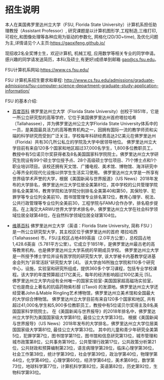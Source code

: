 # 招生说明
本人在美国弗罗里达州立大学（FSU, Florida State University）计算机系担任助理教授（Assistant Professor）, 研究课题是以计算机图形学,工程制造,三维打印,可视化,和图像处理等各种应用为驱动的参数化, 网格化(2D/3D+time), 及优化问题为主,详情请见个人主页:https://gaoxifeng.github.io/

现招收2名全奖博士生，欢迎计算机, 机械工程, 应用数学等相关专业的同学申请。感兴趣的同学请发送简历，本科(及硕士,有更好)成绩单到邮箱 gao@cs.fsu.edu。

FSU计算机系网站:https://www.cs.fsu.edu/

FSU 计算机系招生要求和章程: http://www.cs.fsu.edu/admissions/graduate-admissions/fsu-computer-science-department-graduate-study-application-information/

FSU 的基本介绍:
- [百度百科](https://baike.baidu.com/item/%E4%BD%9B%E7%BD%97%E9%87%8C%E8%BE%BE%E5%B7%9E%E7%AB%8B%E5%A4%A7%E5%AD%A6)
 佛罗里达州立大学（Florida State University）创校于1851年，它是一所公立研究型的高等学府，它位于美国佛罗里达州首府塔拉哈希（Tallahassee），并为佛罗里达州公立大学Florida State University体系中的一员，是美国最具活力的高等教育机构之一，因拥有国际一流的教学师资和尖端的科学研究而受到广泛关注，学校每年科研经费高达2亿美元在佛罗里达州（Florida）共有30几所公私立的学院及大学中居领导地位。
佛罗里达州立大学目前有来自120多个国家和地区超过37,000名学生，1,800多位教职员工，教授中有5位诺贝尔奖获得者及8名美国国家科学院院士。佛罗里达州立大学研究生院设有99个硕士学位授予点、28个高级硕士学位项目、71个博士点和1个职业培训项目。该校还拥有天文馆、广播电视、美术馆、博物馆、海洋研究中心等齐全的现代化设施以供学生生活实习使用。
佛罗里达州立大学是一所享有世界级学术声誉的大学，根据《美国新闻与世界报道》（US News）2018年发布的大学排名，佛罗里达州立大学位居全美第81位，其中学校的公共管理学院排名全美第16，教育学院和法学院分别排名全美第40和第50，其保险学、犯罪学等专业位列全美前10，图书馆管理专业排名第12位，教育心理学、税法、公共行政管理等专业位列全美前30，工程学院与FAMU合作办学，排名稳步提高。在上海交大ARWU世界大学学术排名中，佛罗里达州立大学在社会科学领域位居全球第48位，在自然科学领域位居全球第104位。

- [维基百科](https://zh.wikipedia.org/wiki/%E4%BD%9B%E7%BD%97%E9%87%8C%E8%BE%BE%E5%B7%9E%E7%AB%8B%E5%A4%A7%E5%AD%A6)
佛罗里达州立大学（英语：Florida State University, 简称 FSU ）是一所公立研究型大学，其主校区位于佛罗里达州的首府 塔拉哈西 (Tallahassee) 市，FSU主校区占地489英亩（2.0平方公里），总校园占地1,428.6英亩（5.781平方公里）。它成立于1851年，是佛罗里达州最古老的高等教育机构，也是佛罗里达州立大学系统的早期成员学校。
佛罗里达州立大学是一所授予博士学位并设有医学院的研究型大学, 该大学被卡内基教学促进基金会列为"非常活跃"研究型大学 [4]。 该大学由16所独立学院和110多个研究中心，设施，实验室和研究所组成，提供360多个学习课程，包括专业学校课程。该大学的年度预算超过17亿美元，每年的经济影响超过100亿美元 [5]。 佛罗里达州立大学内设有全州唯一的国家实验室-美国国家超高磁场实验室，它也是商业上著名的抗癌药物紫杉醇 ((Taxol) 的发源地。佛罗里达州立大学还经营著John＆Mable Ringling艺术博物馆，佛罗里达州立美术馆和全国最大的大学综合博物馆。
佛罗里达州立大学目前有来自120多个国家和地区, 共有超过41,000名学生和5,900多位教职员工，教授中有5位诺贝尔奖得主及8名美国国家科学院院士。 在《美国新闻与世界报导》的2018年排名中，佛罗里达州立大学列为美国国家级大学第81位, 最佳公立大学第33位。
根据《美国新闻与世界报导》（US News）2018年发布的大学排名，佛罗里达州立大学位居美国国家级大学第81位, 最佳公立大学第33位。 其中的儿童和青少年研究全美第5位，犯罪学第7位，图书馆学第11位，图书馆和信息研究第13位，城市管理和城市政策第8位，公共事务第19位，公共管理行政第17位，公共政策分析第21位，公共财政和预算编制第23位，语言病理学第28位，临床心理学第36位，社会工作第38位，统计学第39位，社会学第39位，政治学第40位，物理学第44位，化学第49位，心理学第60位，经济学第64位，美术第69位，数学第73位，地球科学第77位，计算机科学第82位，英语第82位，历史第92位，生物科学第93位。
